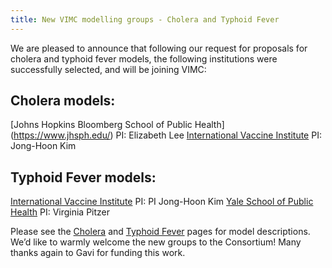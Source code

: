 ```yaml
---
title: New VIMC modelling groups - Cholera and Typhoid Fever 
---
```


We are pleased to announce that following our request for proposals for cholera and typhoid fever models, the following institutions were successfully selected, and will be joining VIMC:


## Cholera models:

[Johns Hopkins Bloomberg School of Public Health] (https://www.jhsph.edu/) PI: Elizabeth Lee
[International Vaccine Institute](https://www.ivi.int/) PI: Jong-Hoon Kim


## Typhoid Fever models:

[International Vaccine Institute](https://www.ivi.int/) PI: PI Jong-Hoon Kim
[Yale School of Public Health](https://publichealth.yale.edu/emd/) PI: Virginia Pitzer


Please see the [Cholera](https://www.vaccineimpact.org/models/cholera/) and [Typhoid Fever](https://www.vaccineimpact.org/models/typhoid-fever/) pages for model descriptions. We’d like to warmly welcome the new groups to the Consortium!  Many thanks again to Gavi for funding this work.  
